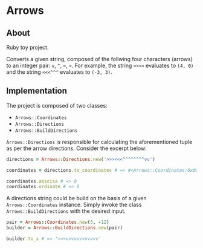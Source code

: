 # Arrows

## About

Ruby toy project.

Converts a given string, composed of the follwing four characters (arrows) to an integer pair: `v`, `^`, `<`, `>`. For example, the string `>>>>` evaluates to `(4, 0)` and the string `<<<^^^` evaluates to `(-3, 3)`.

## Implementation

The project is composed of two classes:
- `Arrows::Coordinates`
- `Arrows::Directions`
- `Arrows::BuildDirections`

`Arrows::Directions` is responsible for calculating the aforementioned tuple as per the arrow directions. Consider the excerpt below:

```ruby
directions = Arrows::Directions.new('>>><<<^^^^^^^^vv')

coordinates = directions.to_coordinates # => #<Arrows::Coordinates:0x007fe76913d8e8 @abscissa=0, @ordinate=6>

coordinates.abscisa # => 0
coordinates.ordinate # => 6

```

A directions string could be build on the basis of a given `Arrows::Coordinates` instance. Simply invoke the class `Arrows::BuildDirections` with the desired input.

```ruby
pair = Arrows::Coordinates.new(3, -12)
builder = Arrows::BuildDirections.new(pair)

builder.to_s # => '>>>vvvvvvvvvvvv'
```
